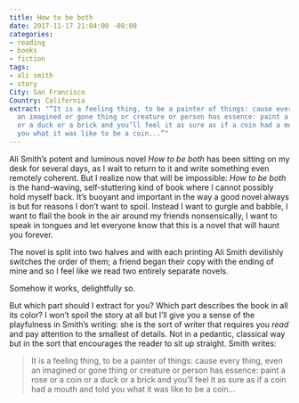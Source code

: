```yaml
---
title: How to be both
date: 2017-11-17 21:04:00 -08:00
categories:
- reading
- books
- fiction
tags:
- ali smith
- story
City: San Francisco
Country: California
extract: "“It is a feeling thing, to be a painter of things: cause every thing, even
  an imagined or gone thing or creature or person has essence: paint a rose or a coin
  or a duck or a brick and you’ll feel it as sure as if a coin had a mouth and told
  you what it was like to be a coin...”"
---
```


Ali Smith’s potent and luminous novel *How to be both* has been sitting on my desk for several days, as I wait to return to it and write something even remotely coherent. But I realize now that will be impossible: *How to be both* is the hand-waving, self-stuttering kind of book where I cannot possibly hold myself back. It’s buoyant and important in the way a good novel always is but for reasons I don’t want to spoil. Instead I want to gurgle and babble, I want to flail the book in the air around my friends nonsensically, I want to speak in tongues and let everyone know that this is a novel that will haunt you forever. 

The novel is split into two halves and with each printing Ali Smith devilishly switches the order of them; a friend began their copy with the ending of mine and so I feel like we read two entirely separate novels.

Somehow it works, delightfully so.

But which part should I extract for you? Which part describes the book in all its color? I won’t spoil the story at all but I’ll give you a sense of the playfulness in Smith’s writing: she is the sort of writer that requires you *read* and pay attention to the smallest of details. Not in a pedantic, classical way but in the sort that encourages the reader to sit up straight. Smith writes:

> It is a feeling thing, to be a painter of things: cause every thing, even an imagined or gone thing or creature or person has essence: paint a rose or a coin or a duck or a brick and you’ll feel it as sure as if a coin had a mouth and told you what it was like to be a coin...